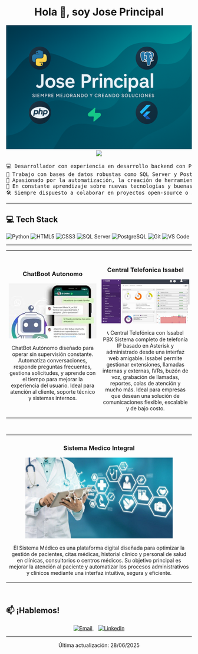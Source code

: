 <h1 align="center">Hola 👋, soy Jose Principal</h1>

<p align="center">
	<a target="_blank" href="https://www.stefanosst.gr"><img src="portada.png"/></a>
	<a href="https://github.com/joseprincipal">
		<img src="https://readme-typing-svg.herokuapp.com/?lines=Desarrollador+Full+Stack;Python+|+HTML+|+CSS+|+SQL+Server+|+PostgreSQL;Apasionado+por+la+automatización+y+los+sistemas+web;Siempre+aprendiendo+y+mejorando&center=true&width=500&height=45">
	</a>
</p>

<pre>
💻 Desarrollador con experiencia en desarrollo backend con Python y diseño frontend con HTML y CSS.
🧠 Trabajo con bases de datos robustas como SQL Server y PostgreSQL para construir sistemas eficientes.
🚀 Apasionado por la automatización, la creación de herramientas útiles y los sistemas de gestión web.
🌱 En constante aprendizaje sobre nuevas tecnologías y buenas prácticas de desarrollo.
🛠️ Siempre dispuesto a colaborar en proyectos open-source o soluciones personalizadas.
</pre>

---

## 💻 Tech Stack

![Python](https://img.shields.io/badge/python-3670A0?style=for-the-badge&logo=python&logoColor=white)
![HTML5](https://img.shields.io/badge/html5-E34F26?style=for-the-badge&logo=html5&logoColor=white)
![CSS3](https://img.shields.io/badge/css3-1572B6?style=for-the-badge&logo=css3&logoColor=white)
![SQL Server](https://img.shields.io/badge/sql%20server-CC2927?style=for-the-badge&logo=microsoftsqlserver&logoColor=white)
![PostgreSQL](https://img.shields.io/badge/postgresql-316192?style=for-the-badge&logo=postgresql&logoColor=white)
![Git](https://img.shields.io/badge/git-F05032?style=for-the-badge&logo=git&logoColor=white)
![VS Code](https://img.shields.io/badge/VSCode-007ACC?style=for-the-badge&logo=visual-studio-code&logoColor=white)

---

<table>
<tr>
<td width="50%">
<h3 align="center">ChatBoot Autonomo</h3>
<div align="center">
<a href="" target="_blank"><img src="1.jpg" width="400" alt="Curso básico android"></a>
<p>
</a>
</a>
</p>
<p>ChatBot Autónomo diseñado para operar sin supervisión constante. Automatiza conversaciones, responde preguntas frecuentes, gestiona solicitudes, y aprende con el tiempo para mejorar la experiencia del usuario. Ideal para atención al cliente, soporte técnico y sistemas internos.</p>
</div>
                                                                                      
</td>

<td width="50%">
               <br>
<h3 align="center">Central Telefonica Issabel</h3>
<div align="center">                                       
<a href="" target="_blank"><img src="issabel.jpeg" width="400" alt=""></a>
<br>
<p>
</a>
</p>
</p>📞 Central Telefónica con Issabel PBX
Sistema completo de telefonía IP basado en Asterisk y administrado desde una interfaz web amigable. Issabel permite gestionar extensiones, llamadas internas y externas, IVRs, buzón de voz, grabación de llamadas, reportes, colas de atención y mucho más.
Ideal para empresas que desean una solución de comunicaciones flexible, escalable y de bajo costo.</p>
</div>                                                             
</table>                                                                                 
</div>
<br>

<table>
<tr>
<td width="50%">
<h3 align="center">Sistema Medico Integral</h3>
<div align="center">
<a href="" target="_blank"><img src="transformacion-digital-salud-opt-1.jpg" width="400" ></a>
<p>
</a>
</p>
<p>El Sistema Médico es una plataforma digital diseñada para optimizar la gestión de pacientes, citas médicas, historial clínico y personal de salud en clínicas, consultorios o centros médicos.
Su objetivo principal es mejorar la atención al paciente y automatizar los procesos administrativos y clínicos mediante una interfaz intuitiva, segura y eficiente.</p>
</div>
                                                                                      
</td>       


</table>                                                                                 
</div>
<br>

## 📫 ¡Hablemos!

<p align="center">
  <a href="mailto:josemprincipal12@gmail.com">
    <img align="center" alt="Email" width="26px"  />
  </a> &nbsp;&nbsp;
  <a href="www.linkedin.com/in/jose-principal-995331261" target="_blank">
    <img align="center" alt="LinkedIn" width="24px" />
  </a>
</p>

---



<p align="center">
  Última actualización: 28/06/2025
</p>
